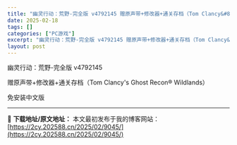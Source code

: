```yaml
---
title: "幽灵行动：荒野-完全版 v4792145 赠原声带+修改器+通关存档（Tom Clancy&#8217;s Ghost Recon® Wildlands）免安装中文版"
date: 2025-02-18
tags: []
categories: ["PC游戏"]
excerpt: "幽灵行动：荒野-完全版 v4792145 赠原声带+修改器+通关存档（Tom Clancy&#039;s Ghost Recon® Wildlands） 免安装中文版"
layout: post
---
```


幽灵行动：荒野-完全版 v4792145

赠原声带+修改器+通关存档（Tom Clancy's Ghost Recon® Wildlands）

免安装中文版

---
📖 **下载地址/原文地址：** 本文最初发布于我的博客网站：[https://2cy.202588.cn/2025/02/9045/](https://2cy.202588.cn/2025/02/9045/)
